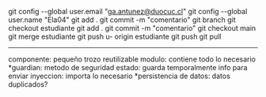 git config --global user.email "ga.antunez@duocuc.cl"
git config --global user.name "Ela04"
git add .
git commit -m "comentario"
git branch
git checkout estudiante
git add .
git commit -m "comentario"
git checkout main
git merge estudiante
git push u- origin estudiante
git push
git pull

------------------
componente: pequeño trozo reutilizable
modulo: contiene todo lo necesario
*guardian: metodo de seguridad
estado: guarda temporalmente info para enviar
inyeccion: importa lo necesario
*persistencia de datos: datos duplicados?